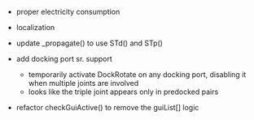 * proper electricity consumption

* localization

* update \_propagate() to use STd() and STp()

* add docking port sr. support
	* temporarily activate DockRotate on any docking port, disabling it when multiple joints are involved
	* looks like the triple joint appears only in predocked pairs

* refactor checkGuiActive() to remove the guiList[] logic

